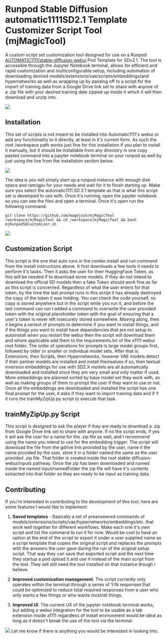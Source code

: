 # Runpod Stable Diffusion automatic1111SD2.1 Template Customizer Script Tool (mjMagicTool) 

A custom script set customization tool designed for use on a Runpod [AUTOMATIC1111/stable-diffusion-webui](https://github.com/AUTOMATIC1111/stable-diffusion-webui) Pod Template for SDv2.1. The tool is accessible through the Jupyter Notebook terminal, allows for efficient and rapid customization and multiconfigurable setup, including automation of downloading desired models/extensions/vae/scripts/embeddings/and hypernetworks as well as wrapping up by passing off to a script for the import of training data from a Google Drive link set to share with anyone of a .zip file with your desired training date zipped up inside it which it will then download and unzip into.


<img src="https://i.imgur.com/YsbKHg1.gif"/>


## Installation

This set of scripts is not meant to be installed into Automatic1111's webui or add any functionality to it directly, at least in it's current form. As such the root /workspace path works just fine for this installation if you plan to install it manually, but it should be installable from any directory in one copy pasted command into a jupyter notebook terminal on your runpod as well by just using the line from the installation section below.

<img src="https://i.imgur.com/EnMijO2.gif"/>

The idea is you will simply start up a runpod instance with enough disk space and ram/gpu for your needs and wait for it to finish starting up. Make sure you select the automatic1111 SD 2.1 template as that is what this script set is developed to use with. Once it's running, open the jupyter notebook so you can see the files and open a terminal. Once it's open run the following command:

	git clone https://github.com/magejosh/mjMagicTool /workspace/mjMagicTool && cd /workspace/mjMagicTool && bash mjRunpodSDCustomizer.sh


<img src="https://i.imgur.com/peA6onB.gif"/>


## Customization Script

This script is the one that auto runs in the combo install and run command from the install instructions above. It first downloads a few tools it needs to perform it's tasks. Then it asks the user for their HuggingFace Token, as this will be needed if to download some models. If they do not intend to download the official SD models then a fake Token should work fine as far as this script is concerned. Regardless of what the user enters for that token, by the time the last prompt runs in this script it has already destroyed the copy of the token it was holding. You can check the code yourself, no copy is stored anywhere but in the script while you run it, and before the last command can run I added a command to overwrite the user provided token with the original placeholder token with the goal of ensuring that a user's token is never left insecurely stored somewhere. 
Moving along, then it begins a seriest of prompts to determine if you want to install things, and if the things you want to install have dependencies that are not setup to autoinstall when you restart the webui then the script will download them and where applicable add them to the requirements.txt of the a1111 webui root folder. The order of operations for prompts is large model groups first, followed by older or smaller or individual model sets. After that is Extensions, then Scripts, then Hypernetworks, however VAE models detect if their partner models are installed and install themselves if so, then textual inversion embeddings for use with SD2.X models are all automatically downloaded and installed since they are very small and only matter if used. More embeddings are planned sorted by base model set they work with, as well as making groups of them to prompt the user if they want to use or not. Once all the embeddings are downloaded and installed the script has one final prompt for the user, it asks if they want to import training data and if Y it runs the trainMyZipUp.py script to execute that task.  

## trainMyZipUp.py Script

This script is designed to ask the player if they are ready to download a .zip from Google Drive link set to share with anyone. If no the script ends, if yes it will ask the user for a name for the .zip file as well, and I recommend using the name you intend to use for the embedding trigger. The script will download the file from the gdrive link provided by the user, name it the name provided by the user, store it in a folder named the same as the user provided .zip file. That folder is created inside the root stable-diffusion-webui/inputs pathway. Once the zip has been downloaded and named inside the named input/namedFolder the zip file will have it's contents extracted into that folder so they are ready to be input as training data. 


## Contributing
If you're interested in contributing to the development of this tool, here are some features I would like to implement:

1. **Saved templates** - Basically a set of preanswered commands of models/extensions/scripts/vae/hypernetworks/embeddings/etc. that work well together for different workflows. Make each one it's own script and list the command to run it for now. Would be cool to have an option at the end of the script to export it under a user supplied name as a script template that copies the original script and replaces the prompts with the answers the user gave during the run of the original setup script. That way they can save that exported script and the next time they startup a pod upload it and use it instead of the main script from the tool. They will still need the tool installed on that instance though i believe. 

2. **Improved customization management**. The script currently only operates within the terminal through a series of Y/N responses that could be optimized to reduce total required responses from a user who only wants a few things or who wants most/all things.

3. **Improved UI**. The current UX of the jupyter notebook terminal works, but adding a webui integration for the tool to be usable as a tab extension inside a1111 regardless of install environment would be ideal as long as it doesn't break the use of the tool via the terminal.

<img src="https://i.imgur.com/5DLTSxj.gif"/>
Let me know if there is anything you would be interested in looking into.
